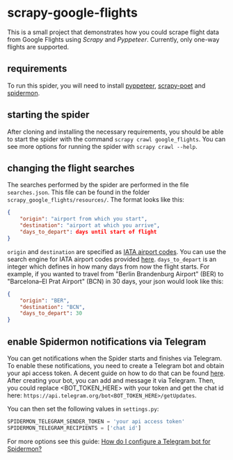 # scrapy-google-flights
This is a small project that demonstrates how you could scrape flight data from Google Flights using *Scrapy* and *Pyppeteer*. Currently, only one-way flights are supported.

## requirements
To run this spider, you will need to install [pyppeteer](https://pypi.org/project/pyppeteer/), [scrapy-poet](https://pypi.org/project/scrapy-poet/) and [spidermon](https://pypi.org/project/spidermon/).

## starting the spider
After cloning and installing the necessary requirements, you should be able to start the spider with the command `scrapy crawl google_flights`. 
You can see more options for running the spider with `scrapy crawl --help`.

## changing the flight searches
The searches performed by the spider are performed in the file `searches.json`. This file can be found in the folder `scrapy_google_flights/resources/`.
The format looks like this:
```json
{
    "origin": "airport from which you start",
    "destination": "airport at which you arrive",
    "days_to_depart": days until start of flight
}
```

`origin` and `destination` are specified as [IATA airport codes](https://en.wikipedia.org/wiki/IATA_airport_code). You can use the search engine for IATA airport codes provided [here](https://www.iata.org/en/publications/directories/code-search/).
`days_to_depart` is an integer which defines in how many days from now the flight starts.
For example, if you wanted to travel from "Berlin Brandenburg Airport" (BER) to "Barcelona–El Prat Airport" (BCN) in 30 days, your json would look like this:

```json
{
    "origin": "BER",
    "destination": "BCN",
    "days_to_depart": 30
}
```

## enable Spidermon notifications via Telegram
You can get notifications when the Spider starts and finishes via Telegram. 
To enable these notifications, you need to create a Telegram bot and obtain your api access token. 
A decent guide on how to do that can be found [here](https://www.siteguarding.com/en/how-to-get-telegram-bot-api-token).
After creating your bot, you can add and message it via Telegram. Then, you could replace <BOT_TOKEN_HERE> with your token and get the chat id here: `https://api.telegram.org/bot<BOT_TOKEN_HERE>/getUpdates`.

You can then set the following values in `settings.py`:
```python
SPIDERMON_TELEGRAM_SENDER_TOKEN = 'your api access token'
SPIDERMON_TELEGRAM_RECIPIENTS = ['chat id']
```

For more options see this guide: [How do I configure a Telegram bot for Spidermon?](https://spidermon.readthedocs.io/en/latest/howto/configuring-telegram-for-spidermon.html#steps)
